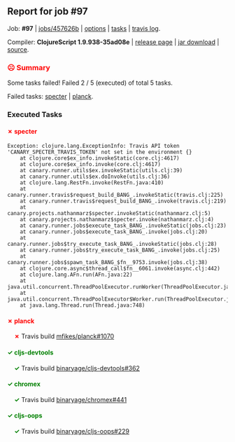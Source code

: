 ## Report for job #97

Job: **#97** | [jobs/457626b](https://github.com/cljs-oss/canary/commit/457626bfa69d0e9f6fd8916c0d151a3696e77ab3) | [options](options.edn) | [tasks](tasks.edn) | [travis log](https://travis-ci.org/cljs-oss/canary/builds/280283579).

Compiler: **ClojureScript 1.9.938-35ad08e** | [release page](https://github.com/cljs-oss/canary/releases/tag/r1.9.938-35ad08e) | [jar download](https://github.com/cljs-oss/canary/releases/download/r1.9.938-35ad08e/clojurescript-1.9.938-35ad08e.jar) | [source](https://github.com/clojure/clojurescript/commit/35ad08e6728d83d0e7e1cce1d724f080eb5abce4).

### <b style='color:red'>☹ Summary</b>

Some tasks failed! Failed 2 / 5 (executed) of total 5 tasks.

Failed tasks: [specter](#-specter) | [planck](#-planck).

### Executed Tasks

#### <b style='color:red'>&#x2717; specter</b>
```
Exception: clojure.lang.ExceptionInfo: Travis API token 'CANARY_SPECTER_TRAVIS_TOKEN' not set in the environment {}
	at clojure.core$ex_info.invokeStatic(core.clj:4617)
	at clojure.core$ex_info.invoke(core.clj:4617)
	at canary.runner.utils$ex.invokeStatic(utils.clj:39)
	at canary.runner.utils$ex.doInvoke(utils.clj:36)
	at clojure.lang.RestFn.invoke(RestFn.java:410)
	at canary.runner.travis$request_build_BANG_.invokeStatic(travis.clj:225)
	at canary.runner.travis$request_build_BANG_.invoke(travis.clj:219)
	at canary.projects.nathanmarz$specter.invokeStatic(nathanmarz.clj:5)
	at canary.projects.nathanmarz$specter.invoke(nathanmarz.clj:4)
	at canary.runner.jobs$execute_task_BANG_.invokeStatic(jobs.clj:23)
	at canary.runner.jobs$execute_task_BANG_.invoke(jobs.clj:20)
	at canary.runner.jobs$try_execute_task_BANG_.invokeStatic(jobs.clj:28)
	at canary.runner.jobs$try_execute_task_BANG_.invoke(jobs.clj:25)
	at canary.runner.jobs$spawn_task_BANG_$fn__9753.invoke(jobs.clj:38)
	at clojure.core.async$thread_call$fn__6061.invoke(async.clj:442)
	at clojure.lang.AFn.run(AFn.java:22)
	at java.util.concurrent.ThreadPoolExecutor.runWorker(ThreadPoolExecutor.java:1149)
	at java.util.concurrent.ThreadPoolExecutor$Worker.run(ThreadPoolExecutor.java:624)
	at java.lang.Thread.run(Thread.java:748)

```

#### <b style='color:red'>&#x2717; planck</b>
&nbsp;&nbsp;&nbsp;&nbsp;<b style='color:red'>&#x2717;</b> Travis build [mfikes/planck#1070](https://travis-ci.org/mfikes/planck/builds/280284567)<br>

#### <b style='color:green'>&#x2713; cljs-devtools</b>
&nbsp;&nbsp;&nbsp;&nbsp;<b style='color:green'>&#x2713;</b> Travis build [binaryage/cljs-devtools#362](https://travis-ci.org/binaryage/cljs-devtools/builds/280284560)<br>

#### <b style='color:green'>&#x2713; chromex</b>
&nbsp;&nbsp;&nbsp;&nbsp;<b style='color:green'>&#x2713;</b> Travis build [binaryage/chromex#441](https://travis-ci.org/binaryage/chromex/builds/280284556)<br>

#### <b style='color:green'>&#x2713; cljs-oops</b>
&nbsp;&nbsp;&nbsp;&nbsp;<b style='color:green'>&#x2713;</b> Travis build [binaryage/cljs-oops#229](https://travis-ci.org/binaryage/cljs-oops/builds/280284561)<br>